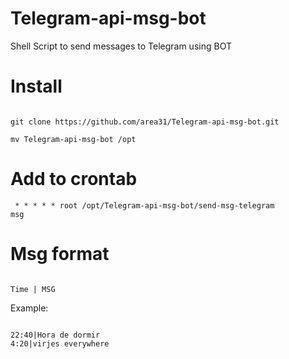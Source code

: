 # Telegram-api-msg-bot
Shell Script to send messages to Telegram using BOT

# Install

<code>
git clone https://github.com/area31/Telegram-api-msg-bot.git
</code>

<code>
mv Telegram-api-msg-bot /opt
</code>

# Add to crontab

<code> * * * * *     root    /opt/Telegram-api-msg-bot/send-msg-telegram msg</code>


# Msg format

<code>
Time | MSG
</code>

Example:

<code>
22:40|Hora de dormir
4:20|virjes everywhere
</code>
